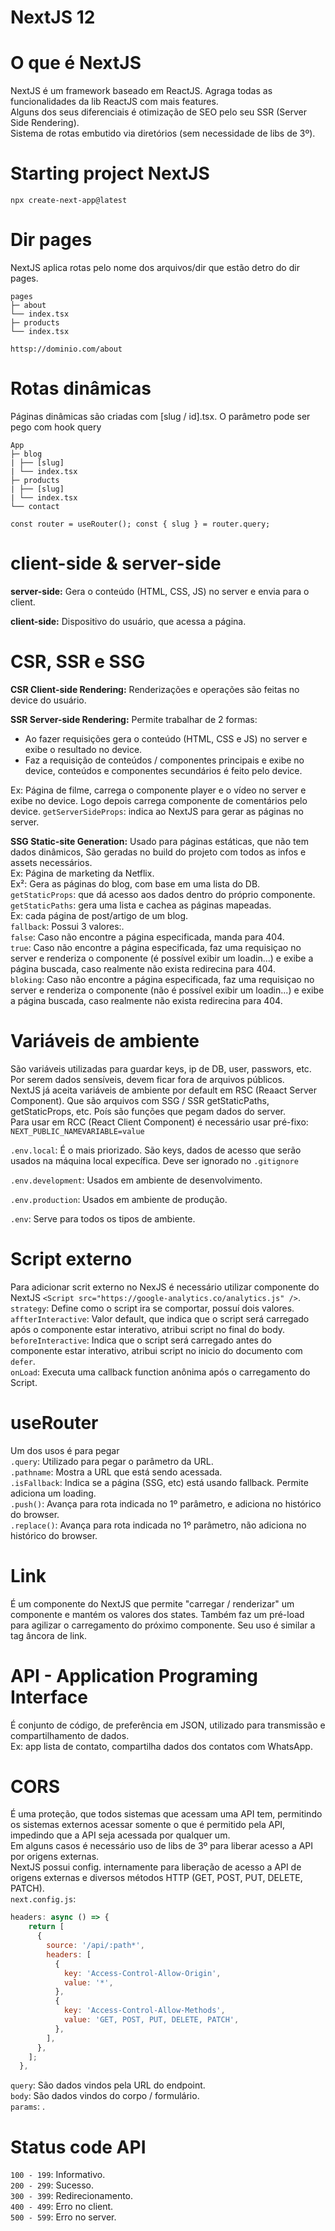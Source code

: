 # NextJS 12

# O que é NextJS

NextJS é um framework baseado em ReactJS.
Agraga todas as funcionalidades da lib ReactJS com mais features. <br />
Alguns dos seus diferenciais é otimização de SEO pelo seu SSR (Server Side Rendering). <br />
Sistema de rotas embutido via diretórios (sem necessidade de libs de 3º). <br />

# Starting project NextJS

`npx create-next-app@latest`

# Dir pages

NextJS aplica rotas pelo nome dos arquivos/dir que estão detro do dir pages. <br />

```
pages
├─ about
└── index.tsx
├─ products
└── index.tsx

httsp://dominio.com/about
```

# Rotas dinâmicas

Páginas dinâmicas são criadas com [slug / id].tsx.
O parâmetro pode ser pego com hook query

```
App
├─ blog
| ├── [slug]
| └── index.tsx
├─ products
| ├── [slug]
| └── index.tsx
└── contact

```

`const router = useRouter();
const { slug } = router.query;`

# client-side & server-side

**server-side:** Gera o conteúdo (HTML, CSS, JS) no server e envia para o client. <br />

**client-side:** Dispositivo do usuário, que acessa a página. <br />

# CSR, SSR e SSG

**CSR Client-side Rendering:** Renderizações e operações são feitas no device do usuário.<br />

**SSR Server-side Rendering:** Permite trabalhar de 2 formas: <br />

- Ao fazer requisições gera o conteúdo (HTML, CSS e JS) no server e exibe o resultado no device. <br />
- Faz a requisição de conteúdos / componentes principais e exibe no device, conteúdos e componentes secundários é feito pelo device. <br />

Ex: Página de filme, carrega o componente player e o vídeo no server e exibe no device. Logo depois carrega componente de comentários pelo device.
`getServerSideProps`: indica ao NextJS para gerar as páginas no server. <br />

**SSG Static-site Generation:** Usado para páginas estáticas, que não tem dados dinâmicos, São geradas no build do projeto com todos as infos e assets necessários. <br />
Ex: Página de marketing da Netflix. <br />
Ex²: Gera as páginas do blog, com base em uma lista do DB. <br />
`getStaticProps`: que dá acesso aos dados dentro do próprio componente. <br />
`getStaticPaths`: gera uma lista e cachea as páginas mapeadas. <br />
Ex: cada página de post/artigo de um blog. <br />
`fallback`: Possui 3 valores:. <br />
`false`: Caso não encontre a página especificada, manda para 404. <br />
`true`: Caso não encontre a página especificada, faz uma requisiçao no server e renderiza o componente (é possível exibir um loadin...) e exibe a página buscada, caso realmente não exista redirecina para 404. <br />
`bloking`: Caso não encontre a página especificada, faz uma requisiçao no server e renderiza o componente (não é possível exibir um loadin...) e exibe a página buscada, caso realmente não exista redirecina para 404.

# Variáveis de ambiente

São variáveis utilizadas para guardar keys, ip de DB, user, passwors, etc. <br />
Por serem dados sensíveis, devem ficar fora de arquivos públicos. <br />
NextJS já aceita variáveis de ambiente por default em RSC (Reaact Server Component). Que são arquivos com SSG / SSR getStaticPaths, getStaticProps, etc. Poís são funções que pegam dados do server. <br />
Para usar em RCC (React Client Component) é necessário usar pré-fixo: `NEXT_PUBLIC_NAMEVARIABLE=value`

`.env.local`: É o mais priorizado. São keys, dados de acesso que serão usados na máquina local expecífica. Deve ser ignorado no `.gitignore` <br />

`.env.development`: Usados em ambiente de desenvolvimento. <br />

`.env.production`: Usados em ambiente de produção. <br />

`.env`: Serve para todos os tipos de ambiente. <br />

# Script externo

Para adicionar scrit externo no NexJS é necessário utilizar componente do NextJS `<Script src="https://google-analytics.co/analytics.js" />`. <br />
`strategy`: Define como o script ira se comportar, possuí dois valores. <br />
`affterInteractive`: Valor default, que indica que o script será carregado após o componente estar interativo, atribui script no final do body. <br />
`beforeInteractive`: Indica que o script será carregado antes do componente estar interativo, atribui script no inicio do documento com `defer`. <br />
`onLoad`: Executa uma callback function anônima após o carregamento do Script. <br />

# useRouter

Um dos usos é para pegar <br />
`.query`: Utilizado para pegar o parâmetro da URL. <br />
`.pathname`: Mostra a URL que está sendo acessada. <br />
`.isFallback`: Indica se a página (SSG, etc) está usando fallback. Permite adiciona um loading. <br />
`.push()`: Avança para rota indicada no 1º parâmetro, e adiciona no histórico do browser. <br />
`.replace()`: Avança para rota indicada no 1º parâmetro, não adiciona no histórico do browser. <br />

# Link

É um componente do NextJS que permite "carregar / renderizar" um componente e mantém os valores dos states. Também faz um pré-load para agilizar o carregamento do próximo componente. Seu uso é similar a tag âncora de link. <br />

# API - Application Programing Interface

É conjunto de código, de preferência em JSON, utilizado para transmissão e compartilhamento de dados. <br />
Ex: app lista de contato, compartilha dados dos contatos com WhatsApp. <br />

# CORS

É uma proteção, que todos sistemas que acessam uma API tem, permitindo os sistemas externos acessar somente o que é permitido pela API, impedindo que a API seja acessada por qualquer um. <br />
Em alguns casos é necessário uso de libs de 3º para liberar acesso a API por origens externas. <br />
NextJS possui config. internamente para liberação de acesso a API de origens externas e diversos métodos HTTP (GET, POST, PUT, DELETE, PATCH). <br />
`next.config.js`:

```js
headers: async () => {
    return [
      {
        source: '/api/:path*',
        headers: [
          {
            key: 'Access-Control-Allow-Origin',
            value: '*',
          },
          {
            key: 'Access-Control-Allow-Methods',
            value: 'GET, POST, PUT, DELETE, PATCH',
          },
        ],
      },
    ];
  },
```

`query`: São dados vindos pela URL do endpoint. <br />
`body`: São dados vindos do corpo / formulário. <br />
`params`: . <br />

# Status code API

`100 - 199`: Informativo. <br />
`200 - 299`: Sucesso. <br />
`300 - 399`: Redirecionamento. <br />
`400 - 499`: Erro no client. <br />
`500 - 599`: Erro no server. <br />

